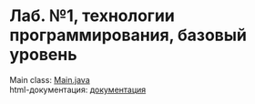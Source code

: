 # Лаб. №1, технологии программирования, базовый уровень

Main class: [Main.java](https://github.com/mishachin/lab1BaseProg/blob/master/src/Main.java)  
html-документация: [документация](https://github.com/mishachin/lab1BaseProg/blob/master/src/Main.html)
